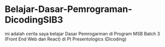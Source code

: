 # Belajar-Dasar-Pemrograman-DicodingSIB3
ini adalah cerita saya belajar Dasar Pemrogarman di Program MSB Batch 3 (Front End Web dan React) di Pt Presentologics (Dicoding)
